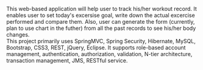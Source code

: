 This web-based application will help user to track his/her workout record. It enables user to set today's excersise goal, write down the actual excercise performed and compare them. Also, user can generate the form (currently, plan to use chart in the futher) from all the past records to see his/her body changes.  
This project primarily uses SpringMVC, Spring Security, Hibernate, MySQL, Bootstrap, CSS3, REST, jQuery, Eclipse. It supports role-based account management, authentication, authorization, validation, N-tier architecture, transaction management, JMS, RESTful service.

